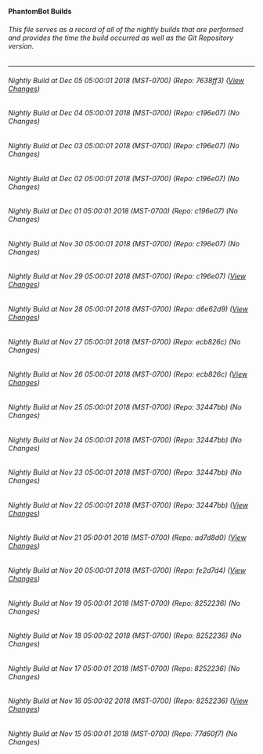 **PhantomBot Builds**

###### This file serves as a record of all of the nightly builds that are performed and provides the time the build occurred as well as the Git Repository version.
-------------------------------------------------------------------------------------------------------------
###### Nightly Build at Dec 05 05:00:01 2018 (MST-0700) (Repo: 7638ff3) ([View Changes](https://github.com/PhantomBot/PhantomBot/compare/c196e07...7638ff3))
###### Nightly Build at Dec 04 05:00:01 2018 (MST-0700) (Repo: c196e07) (No Changes)
###### Nightly Build at Dec 03 05:00:01 2018 (MST-0700) (Repo: c196e07) (No Changes)
###### Nightly Build at Dec 02 05:00:01 2018 (MST-0700) (Repo: c196e07) (No Changes)
###### Nightly Build at Dec 01 05:00:01 2018 (MST-0700) (Repo: c196e07) (No Changes)
###### Nightly Build at Nov 30 05:00:01 2018 (MST-0700) (Repo: c196e07) (No Changes)
###### Nightly Build at Nov 29 05:00:01 2018 (MST-0700) (Repo: c196e07) ([View Changes](https://github.com/PhantomBot/PhantomBot/compare/d6e62d9...c196e07))
###### Nightly Build at Nov 28 05:00:01 2018 (MST-0700) (Repo: d6e62d9) ([View Changes](https://github.com/PhantomBot/PhantomBot/compare/ecb826c...d6e62d9))
###### Nightly Build at Nov 27 05:00:01 2018 (MST-0700) (Repo: ecb826c) (No Changes)
###### Nightly Build at Nov 26 05:00:01 2018 (MST-0700) (Repo: ecb826c) ([View Changes](https://github.com/PhantomBot/PhantomBot/compare/32447bb...ecb826c))
###### Nightly Build at Nov 25 05:00:01 2018 (MST-0700) (Repo: 32447bb) (No Changes)
###### Nightly Build at Nov 24 05:00:01 2018 (MST-0700) (Repo: 32447bb) (No Changes)
###### Nightly Build at Nov 23 05:00:01 2018 (MST-0700) (Repo: 32447bb) (No Changes)
###### Nightly Build at Nov 22 05:00:01 2018 (MST-0700) (Repo: 32447bb) ([View Changes](https://github.com/PhantomBot/PhantomBot/compare/ad7d8d0...32447bb))
###### Nightly Build at Nov 21 05:00:01 2018 (MST-0700) (Repo: ad7d8d0) ([View Changes](https://github.com/PhantomBot/PhantomBot/compare/fe2d7d4...ad7d8d0))
###### Nightly Build at Nov 20 05:00:01 2018 (MST-0700) (Repo: fe2d7d4) ([View Changes](https://github.com/PhantomBot/PhantomBot/compare/8252236...fe2d7d4))
###### Nightly Build at Nov 19 05:00:01 2018 (MST-0700) (Repo: 8252236) (No Changes)
###### Nightly Build at Nov 18 05:00:02 2018 (MST-0700) (Repo: 8252236) (No Changes)
###### Nightly Build at Nov 17 05:00:01 2018 (MST-0700) (Repo: 8252236) (No Changes)
###### Nightly Build at Nov 16 05:00:02 2018 (MST-0700) (Repo: 8252236) ([View Changes](https://github.com/PhantomBot/PhantomBot/compare/77d60f7...8252236))
###### Nightly Build at Nov 15 05:00:01 2018 (MST-0700) (Repo: 77d60f7) (No Changes)

